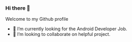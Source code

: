 ### Hi there 👋

Welcome to my Github profile

- 🔭 I’m currently looking for the Android Developer Job.
- 👯 I’m looking to collaborate on helpful project.
